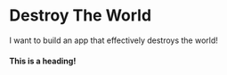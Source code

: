 # Destroy The World
I want to build an app that effectively destroys the world! 

#### This is a heading!
